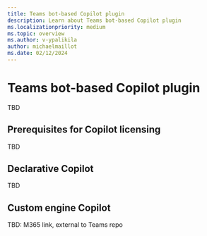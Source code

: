```yaml
---
title: Teams bot-based Copilot plugin
description: Learn about Teams bot-based Copilot plugin
ms.localizationpriority: medium
ms.topic: overview
ms.author: v-ypalikila
author: michaelmaillot
ms.date: 02/12/2024
---
```


# Teams bot-based Copilot plugin

TBD

## Prerequisites for Copilot licensing

TBD

## Declarative Copilot

TBD

## Custom engine Copilot

TBD: M365 link, external to Teams repo

